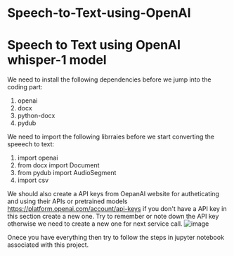 # Speech-to-Text-using-OpenAI
# Speech to Text using OpenAI whisper-1 model

We need to install the following dependencies before we jump into the coding part:
1. openai
2. docx
3. python-docx
4. pydub

We need to import the following librraies before we start converting the speeech to text:
1. import openai
2. from docx import Document
3. from pydub import AudioSegment
4. import csv

We should also create a API keys from OepanAI website for autheticating and using their APIs or pretrained models
https://platform.openai.com/account/api-keys
if you don't have a API key in this section create a new one. Try to remember or note down the API key otherwise we need to create a new one for next service call.
![image](https://github.com/nmanuvenugopal/Speech-to-Text-using-OpenAI/assets/99719105/90c609bb-f028-4d81-a05b-6440a8c6180e)


Onece you have everything then try to follow the steps in jupyter notebook associated with this project.
